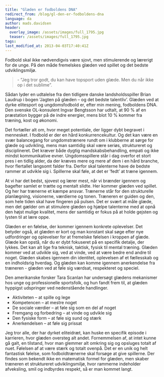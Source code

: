 ```yaml
---
title: "Glæden er fodboldens DNA"
redirect_from: /blog/gl-den-er-fodboldens-dna
language: da
author: mads.davidsen
header:
  overlay_image: /assets/images/full_1795.jpg
  teaser: /assets/images/full_1795.jpg
tags:
last_modified_at: 2013-04-03T17:40:41Z
---
```


Fodbold skal ikke nødvendigvis være sjovt, men stimulerende og lærerigt for de unge. På den måde fremelskes glæden ved spillet og det bedste udviklingsmiljø.

> \- ”Jeg tror godt, du kan have topsport uden glæde. Men du når ikke op i det sublime”.

Sådan lyder en udtalelse fra den tidligere danske landsholdsspiller Brian Laudrup i bogen ’Jagten på glæden – og det bedste talentliv’. Glæden ved at dyrke elitesport og ungdomsfodbold er, efter min mening, fodboldens DNA. Den svenske OL-konsulent Ingvar Bengtsson har udtalt, at 90 % af en præstation bygger på de indre energier, mens blot 10 % kommer fra træning, kost og økonomi.

Det fortæller alt om, hvor meget potentiale, der ligger dybt begravet i mennesket. I fodbold er der en hård konkurrencekultur. Og det kan være en svær balancegang for ungdomstrænere rundt om i klubberne at sørge for glæde og udvikling, mens man samtidig skal være seriøs, struktureret og disciplineret. Det kræver både dygtig mandskabsbehandling, empati og ikke mindst kommunikative evner. Ungdomsspillere står i dag overfor et stort pres i en tidlig alder, da der kræves mere og mere af dem i en hård branche, hvor flertallet langsomt falder fra. Derfor skal talenterne have de bedste rammer at udvikle sig i. Spillerne skal føle, at det er ’fedt’ at træne igennem.

At vi har det bedst, sjovest og lærer mest, når vi brænder igennem og bagefter samlet er trætte og mentalt slidte. Her kommer glæden ved spillet. Og her har trænerne et kæmpe ansvar. Trænerne står for den strukturelle planlægning, visionerne, værdierne og tonen. Træneren er guiden og den, som hele tiden skal have fingeren på pulsen. Det er svært at måle glæde, men det gælder om at stimulere glæden og hjælpe talenterne med at opnå den højst mulige kvalitet, mens der samtidig er fokus på at holde gejsten og lysten til at lære oppe.

Glæden er en følelse, der kommer igennem konkrete oplevelser. Det betyder også, at glæden er kort og man konstant skal søge efter nye udfordringer og oplevelser for at fremelske følelsen i kroppen af glæde. Glæde kan opstå, når du er dybt fokuseret på en specifik detalje, der lykkes. Det kan alt lige fra teknisk, taktisk, fysisk til mental træning. Glæden kommer ved at udvikle sig, ved at vinde, ved at være bedre end andre til noget. Glæden skabes igennem din identitet, oplevelsen af et fællesskab og en indholdsrig hverdag. Og glæden kan komme igennem anerkendelse fra træneren - glæden ved at føle sig værdsat, respekteret og speciel.

Den amerikanske forsker Tara Scanlan har undersøgt glædens mekanismer hos unge og professionelle sportsfolk, og hun fandt frem til, at glæden hyppigst udspringer ved nedenstående handlinger.

- Aktiviteten – at spille og lege
- Kompetencen – at mestre noget
- De sociale værdier – at føle sig som en del af noget
- Fremgang og forbedring – at vinde og udvikle sig
- Den fysiske form – at føle sig sund og stærk
- Anerkendelsen – at føle sig prissat

Jeg tror alle, der har dyrket eliteidræt, kan huske en specifik episode i karrieren, hvor glæden oversteg alt andet. Fornemmelsen af, at intet kunne gå galt, en tilstand, hvor man glemmer alt omkring sig og opsluges totalt af nuet. Følelsen af at være stærk og totalt ovenpå. Det er en unik og helt fantastisk følelse, som fodboldtrænerne skal forsøge at give spillerne. Der findes som bekendt ikke en matematisk formel for glæden, men skaber træneren et struktureret udviklingsmiljø, hvor rammerne indeholder afveksling, smil og indbyrdes respekt, så er man kommet langt.
